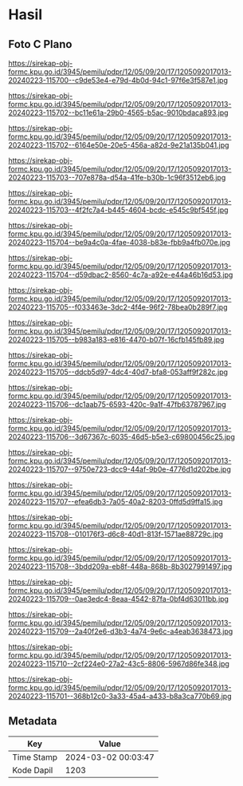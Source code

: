# Hasil

## Foto C Plano

https://sirekap-obj-formc.kpu.go.id/3945/pemilu/pdpr/12/05/09/20/17/1205092017013-20240223-115700--c9de53e4-e79d-4b0d-94c1-97f6e3f587e1.jpg

https://sirekap-obj-formc.kpu.go.id/3945/pemilu/pdpr/12/05/09/20/17/1205092017013-20240223-115702--bc11e61a-29b0-4565-b5ac-9010bdaca893.jpg

https://sirekap-obj-formc.kpu.go.id/3945/pemilu/pdpr/12/05/09/20/17/1205092017013-20240223-115702--6164e50e-20e5-456a-a82d-9e21a135b041.jpg

https://sirekap-obj-formc.kpu.go.id/3945/pemilu/pdpr/12/05/09/20/17/1205092017013-20240223-115703--707e878a-d54a-41fe-b30b-1c96f3512eb6.jpg

https://sirekap-obj-formc.kpu.go.id/3945/pemilu/pdpr/12/05/09/20/17/1205092017013-20240223-115703--4f2fc7a4-b445-4604-bcdc-e545c9bf545f.jpg

https://sirekap-obj-formc.kpu.go.id/3945/pemilu/pdpr/12/05/09/20/17/1205092017013-20240223-115704--be9a4c0a-4fae-4038-b83e-fbb9a4fb070e.jpg

https://sirekap-obj-formc.kpu.go.id/3945/pemilu/pdpr/12/05/09/20/17/1205092017013-20240223-115704--d59dbac2-8560-4c7a-a92e-e44a46b16d53.jpg

https://sirekap-obj-formc.kpu.go.id/3945/pemilu/pdpr/12/05/09/20/17/1205092017013-20240223-115705--f033463e-3dc2-4f4e-96f2-78bea0b289f7.jpg

https://sirekap-obj-formc.kpu.go.id/3945/pemilu/pdpr/12/05/09/20/17/1205092017013-20240223-115705--b983a183-e816-4470-b07f-16cfb145fb89.jpg

https://sirekap-obj-formc.kpu.go.id/3945/pemilu/pdpr/12/05/09/20/17/1205092017013-20240223-115705--ddcb5d97-4dc4-40d7-bfa8-053aff9f282c.jpg

https://sirekap-obj-formc.kpu.go.id/3945/pemilu/pdpr/12/05/09/20/17/1205092017013-20240223-115706--dc1aab75-6593-420c-9a1f-47fb63787967.jpg

https://sirekap-obj-formc.kpu.go.id/3945/pemilu/pdpr/12/05/09/20/17/1205092017013-20240223-115706--3d67367c-6035-46d5-b5e3-c69800456c25.jpg

https://sirekap-obj-formc.kpu.go.id/3945/pemilu/pdpr/12/05/09/20/17/1205092017013-20240223-115707--9750e723-dcc9-44af-9b0e-4776d1d202be.jpg

https://sirekap-obj-formc.kpu.go.id/3945/pemilu/pdpr/12/05/09/20/17/1205092017013-20240223-115707--efea6db3-7a05-40a2-8203-0ffd5d9ffa15.jpg

https://sirekap-obj-formc.kpu.go.id/3945/pemilu/pdpr/12/05/09/20/17/1205092017013-20240223-115708--010176f3-d6c8-40d1-813f-1571ae88729c.jpg

https://sirekap-obj-formc.kpu.go.id/3945/pemilu/pdpr/12/05/09/20/17/1205092017013-20240223-115708--3bdd209a-eb8f-448a-868b-8b3027991497.jpg

https://sirekap-obj-formc.kpu.go.id/3945/pemilu/pdpr/12/05/09/20/17/1205092017013-20240223-115709--0ae3edc4-8eaa-4542-87fa-0bf4d63011bb.jpg

https://sirekap-obj-formc.kpu.go.id/3945/pemilu/pdpr/12/05/09/20/17/1205092017013-20240223-115709--2a40f2e6-d3b3-4a74-9e6c-a4eab3638473.jpg

https://sirekap-obj-formc.kpu.go.id/3945/pemilu/pdpr/12/05/09/20/17/1205092017013-20240223-115710--2cf224e0-27a2-43c5-8806-5967d86fe348.jpg

https://sirekap-obj-formc.kpu.go.id/3945/pemilu/pdpr/12/05/09/20/17/1205092017013-20240223-115701--368b12c0-3a33-45a4-a433-b8a3ca770b69.jpg


## Metadata

| Key        | Value               |
| ---------- | ------------------- |
| Time Stamp | 2024-03-02 00:03:47 |
| Kode Dapil | 1203                |



